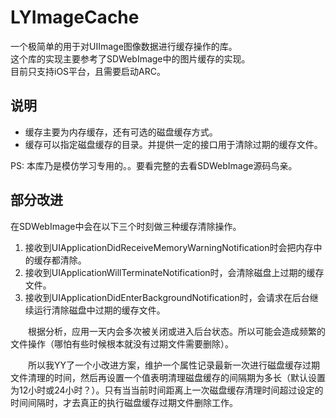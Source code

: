 # LYImageCache
一个极简单的用于对UIImage图像数据进行缓存操作的库。   
这个库的实现主要参考了SDWebImage中的图片缓存的实现。   
目前只支持iOS平台，且需要启动ARC。

## 说明   
* 缓存主要为内存缓存，还有可选的磁盘缓存方式。
* 缓存可以指定磁盘缓存的目录。并提供一定的接口用于清除过期的缓存文件。

PS: 本库乃是模仿学习专用的。。要看完整的去看SDWebImage源码鸟亲。

## 部分改进
在SDWebImage中会在以下三个时刻做三种缓存清除操作。

1. 接收到UIApplicationDidReceiveMemoryWarningNotification时会把内存中的缓存都清除。   
2. 接收到UIApplicationWillTerminateNotification时，会清除磁盘上过期的缓存文件。   
3. 接收到UIApplicationDidEnterBackgroundNotification时，会请求在后台继续运行清除磁盘中过期的缓存文件。   

&emsp;&emsp;根据分析，应用一天内会多次被关闭或进入后台状态。所以可能会造成频繁的文件操作（哪怕有些时候根本就没有过期文件需要删除）。

&emsp;&emsp;所以我YY了一个小改进方案，维护一个属性记录最新一次进行磁盘缓存过期文件清理的时间，然后再设置一个值表明清理磁盘缓存的间隔期为多长（默认设置为12小时或24小时？）。只有当当前时间距离上一次磁盘缓存清理时间超过设定的时间间隔时，才去真正的执行磁盘缓存过期文件删除工作。